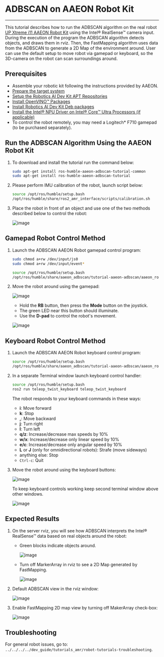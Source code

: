 
# ADBSCAN on AAEON Robot Kit

---

This tutorial describes how to run the ADBSCAN algorithm on the real
robot [UP Xtreme i11 AAEON Robot
Kit](https://up-shop.org/up-xtreme-i11-robotic-kit.html) using the
Intel® RealSense™ camera input. During the execution of the program the
ADBSCAN algorithm detects objects, and draws them in rviz. Then, the
FastMapping algorithm uses data from the ADBSCAN to generate a 2D Map of
the environment around. User can use the default setup to move robot via
gamepad or keyboard, so the 3D-camera on the robot can scan surroundings
around.

## Prerequisites

- Assemble your robotic kit following the instructions provided by
  AAEON.
- [Prepare the target system](https://docs.openedgeplatform.intel.com/edge-ai-suites/robotics-ai-suite/main/robotics/gsg_robot/prepare-system.html)
- [Setup the Robotics AI Dev Kit APT Repositories](https://docs.openedgeplatform.intel.com/edge-ai-suites/robotics-ai-suite/main/robotics/gsg_robot/apt-setup.html)
- [Install OpenVINO™ Packages](https://docs.openedgeplatform.intel.com/edge-ai-suites/robotics-ai-suite/main/robotics/gsg_robot/install-openvino.html)
- [Install Robotics AI Dev Kit Deb packages](https://docs.openedgeplatform.intel.com/edge-ai-suites/robotics-ai-suite/main/robotics/gsg_robot/install.html)
- [Install the Intel® NPU Driver on Intel® Core™ Ultra Processors (if applicable)](https://docs.openedgeplatform.intel.com/edge-ai-suites/robotics-ai-suite/main/robotics/gsg_robot/install-npu-driver.html)
- To control the robot remotely, you may need a Logitech\* F710 gamepad
  (to be purchased separately).

## Run the ADBSCAN Algorithm Using the AAEON Robot Kit

1. To download and install the tutorial run the command below:

    ``` bash
    sudo apt-get install ros-humble-aaeon-adbscan-tutorial-common
    sudo apt-get install ros-humble-aaeon-adbscan-tutorial
    ```

2. Please perform IMU calibration of the robot, launch script below:

    ``` bash
    source /opt/ros/humble/setup.bash
    /opt/ros/humble/share/ros2_amr_interface/scripts/calibration.sh
    ```

3. Place the robot in front of an object and use one of the two methods
    described below to control the robot:

    ![image](images/adbscan_aaeon_object_s.png)

## Gamepad Robot Control Method

1. Launch the ADBSCAN AAEON Robot gamepad control program:

    ``` bash
    sudo chmod a+rw /dev/input/js0
    sudo chmod a+rw /dev/input/event*
    ```

    ``` bash
    source /opt/ros/humble/setup.bash
    /opt/ros/humble/share/aaeon_adbscan/tutorial-aaeon-adbscan/aaeon_robot_with_adbscan_realsense_gamepad.sh
    ```

2. Move the robot around using the gamepad:

    ![image](images/gamepad_Logitech_F710_v2.png)

    - Hold the **RB** button, then press the **Mode** button on the
      joystick.
    - The green LED near this button should illuminate.
    - Use the **D-pad** to control the robot\'s movement.

    ![image](images/adbscan_aaeon_gamepad_control.gif)

## Keyboard Robot Control Method

1. Launch the ADBSCAN AAEON Robot keyboard control program:

    ``` bash
    source /opt/ros/humble/setup.bash
    /opt/ros/humble/share/aaeon_adbscan/tutorial-aaeon-adbscan/aaeon_robot_with_adbscan_realsense_keyboard.sh
    ```

2. In a separate Terminal window launch keyboard control handler:

    ``` bash
    source /opt/ros/humble/setup.bash
    ros2 run teleop_twist_keyboard teleop_twist_keyboard
    ```

    The robot responds to your keyboard commands in these ways:

    - **i**: Move forward
    - **k**: Stop
    - **,**: Move backward
    - **j**: Turn right
    - **l**: Turn left
    - **q/z**: Increase/decrease max speeds by 10%
    - **w/x**: Increase/decrease only linear speed by 10%
    - **e/c**: Increase/decrease only angular speed by 10%
    - **L** or **J** (only for omnidirectional robots): Strafe (move
      sideways)
    - anything else: Stop
    - `Ctrl-c`: Quit

3. Move the robot around using the keyboard buttons:

    ![image](images/adbscan_aaeon_keyboard_control.gif)

    To keep keyboard controls working keep second terminal window above
    other windows.

    ![image](images/adbscan_aaeon_pic4.png)

## Expected Results

1. On the server rviz, you will see how ADBSCAN interprets the Intel®
    RealSense™ data based on real objects around the robot:

    - Green blocks indicate objects around.

      ![image](images/adbscan_aaeon_pic1.png)

    - Turn off MarkerArray in rviz to see a 2D Map generated by FastMapping.

      ![image](images/adbscan_aaeon_pic2.png)

2. Default ADBSCAN view in the rviz window:

    ![image](images/adbscan_aaeon_3d_map.gif)

3. Enable FastMapping 2D map view by turning off MakerArray check-box:

    ![image](images/adbscan_aaeon_2d_map.gif)

## Troubleshooting

For general robot issues, go to:
`../../../../dev_guide/tutorials_amr/robot-tutorials-troubleshooting`.
